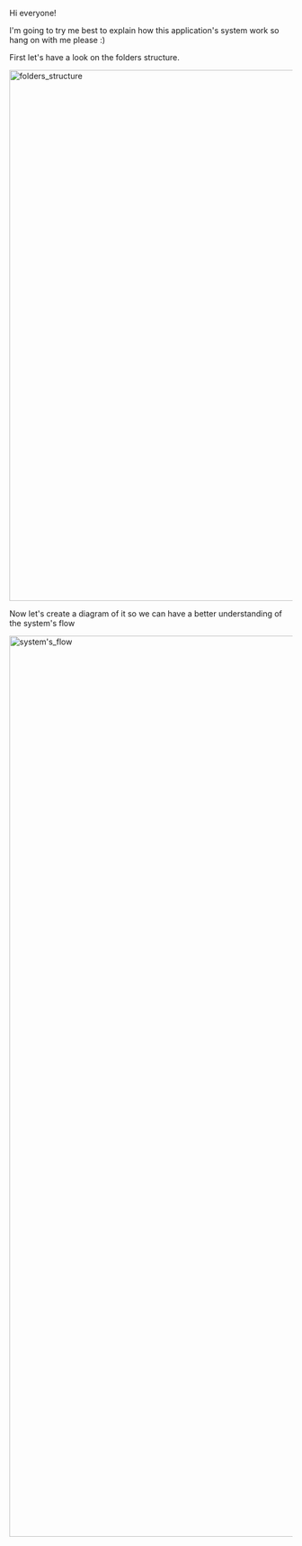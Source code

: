 Hi everyone!

I'm going to try me best to explain how this application's system work so hang on with me please :)

First let's have a look on the folders structure.

<img width="944" alt="folders_structure" src="https://user-images.githubusercontent.com/75374340/190889134-1931e4d4-f111-4332-b468-7fc0ffb9463f.png">

Now let's create a diagram of it so we can have a better understanding of the system's flow

<img width="1602" alt="system's_flow" src="https://user-images.githubusercontent.com/75374340/190889147-f0a52a9e-8103-4e7d-93d4-53491d05ee8e.png">


